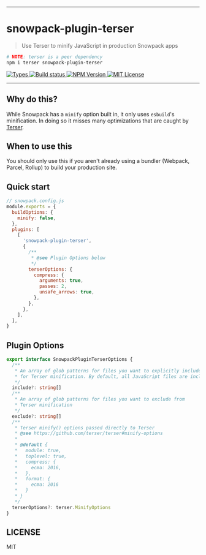 <hr/>

# snowpack-plugin-terser

> Use Terser to minify JavaScript in production Snowpack apps

```sh
# NOTE: terser is a peer dependency
npm i terser snowpack-plugin-terser
```

<p>
  <a aria-label="Types" href="https://www.npmjs.com/package/snowpack-plugin-terser">
    <img alt="Types" src="https://img.shields.io/npm/types/snowpack-plugin-terser?style=for-the-badge&labelColor=24292e">
  </a>
  <!--
  <a aria-label="Code coverage report" href="https://codecov.io/gh/jaredLunde/snowpack-plugin-terser">
    <img alt="Code coverage" src="https://img.shields.io/codecov/c/gh/jaredLunde/snowpack-plugin-terser?style=for-the-badge&labelColor=24292e">
  </a>
  -->
  <a aria-label="Build status" href="https://travis-ci.com/jaredLunde/snowpack-plugin-terser">
    <img alt="Build status" src="https://img.shields.io/travis/com/jaredLunde/snowpack-plugin-terser?style=for-the-badge&labelColor=24292e">
  </a>
  <a aria-label="NPM version" href="https://www.npmjs.com/package/snowpack-plugin-terser">
    <img alt="NPM Version" src="https://img.shields.io/npm/v/snowpack-plugin-terser?style=for-the-badge&labelColor=24292e">
  </a>
  <a aria-label="License" href="https://jaredlunde.mit-license.org/">
    <img alt="MIT License" src="https://img.shields.io/npm/l/snowpack-plugin-terser?style=for-the-badge&labelColor=24292e">
  </a>
</p>

---

## Why do this?

While Snowpack has a `minify` option built in, it only uses `esbuild`'s minification.
In doing so it misses many optimizations that are caught by [Terser](https://github.com/terser/terser).

## When to use this

You should only use this if you aren't already using a bundler (Webpack, Parcel, Rollup) to
build your production site.

## Quick start

```js
// snowpack.config.js
module.exports = {
  buildOptions: {
    minify: false,
  },
  plugins: [
    [
      'snowpack-plugin-terser',
      {
        /**
         * @see Plugin Options below
         */
        terserOptions: {
          compress: {
            arguments: true,
            passes: 2,
            unsafe_arrows: true,
          },
        },
      },
    ],
  ],
}
```

## Plugin Options

```ts
export interface SnowpackPluginTerserOptions {
  /**
   * An array of glob patterns for files you want to explicitly include
   * for Terser minification. By default, all JavaScript files are included.
   */
  include?: string[]
  /**
   * An array of glob patterns for files you want to exclude from
   * Terser minification
   */
  exclude?: string[]
  /**
   * Terser minify() options passed directly to Terser
   * @see https://github.com/terser/terser#minify-options
   *
   * @default {
   *   module: true,
   *   toplevel: true,
   *   compress: {
   *     ecma: 2016,
   *   },
   *   format: {
   *     ecma: 2016
   *   }
   * }
   */
  terserOptions?: terser.MinifyOptions
}
```

## LICENSE

MIT
